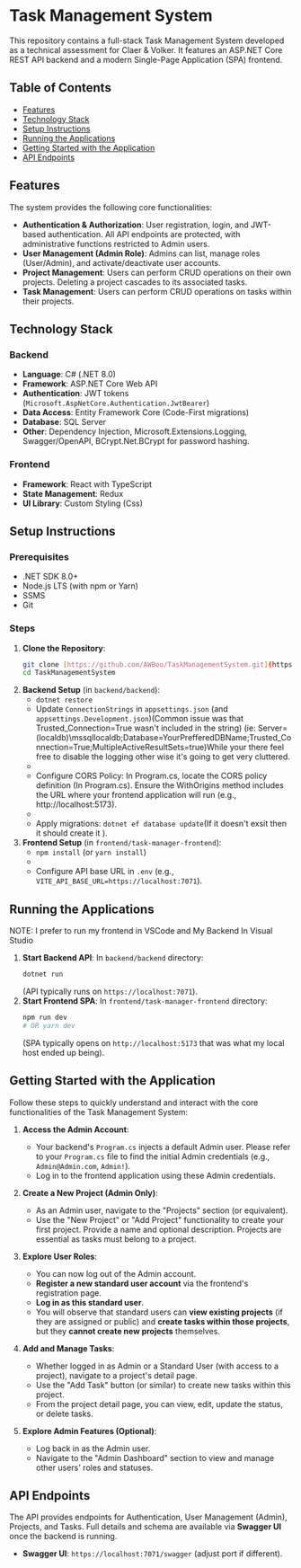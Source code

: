 # Task Management System

This repository contains a full-stack Task Management System developed as a technical assessment for Claer & Volker. It features an ASP.NET Core REST API backend and a modern Single-Page Application (SPA) frontend.

## Table of Contents

* [Features](#features)
* [Technology Stack](#technology-stack)
* [Setup Instructions](#setup-instructions)
* [Running the Applications](#running-the-applications)
* [Getting Started with the Application](#getting-started-with-the-application)
* [API Endpoints](#api-endpoints)

## Features

The system provides the following core functionalities:

* **Authentication & Authorization**: User registration, login, and JWT-based authentication. All API endpoints are protected, with administrative functions restricted to Admin users.
* **User Management (Admin Role)**: Admins can list, manage roles (User/Admin), and activate/deactivate user accounts.
* **Project Management**: Users can perform CRUD operations on their own projects. Deleting a project cascades to its associated tasks.
* **Task Management**: Users can perform CRUD operations on tasks within their projects.

## Technology Stack

### Backend
* **Language**: C# (.NET 8.0)
* **Framework**: ASP.NET Core Web API
* **Authentication**: JWT tokens (`Microsoft.AspNetCore.Authentication.JwtBearer`)
* **Data Access**: Entity Framework Core (Code-First migrations)
* **Database**: SQL Server
* **Other**: Dependency Injection, Microsoft.Extensions.Logging, Swagger/OpenAPI, BCrypt.Net.BCrypt for password hashing.

### Frontend
* **Framework**: React with TypeScript
* **State Management**: Redux
* **UI Library**:  Custom Styling (Css)

## Setup Instructions

### Prerequisites
* .NET SDK 8.0+
* Node.js LTS (with npm or Yarn)
* SSMS
* Git

### Steps
1.  **Clone the Repository**:
    ```bash
    git clone [https://github.com/AWBoo/TaskManagementSystem.git](https://github.com/AWBoo/TaskManagementSystem.git)
    cd TaskManagementSystem
    ```
2.  **Backend Setup** (in `backend/backend`):
    * `dotnet restore`
    * Update `ConnectionStrings` in `appsettings.json` (and `appsettings.Development.json`)(Common issue was that Trusted_Connection=True wasn't included in the string)
      (ie: Server=(localdb)\\mssqllocaldb;Database=YourPrefferedDBName;Trusted_Connection=True;MultipleActiveResultSets=true)While your there feel free to disable the logging other wise it's going to get very               cluttered.
    * 
    * Configure CORS Policy: In Program.cs, locate the CORS policy definition (In Program.cs). Ensure the WithOrigins method includes the URL where your frontend application will run (e.g., http://localhost:5173).
    * 
    * Apply migrations: `dotnet ef database update`(If it doesn't exsit then it should create it ).
3.  **Frontend Setup** (in `frontend/task-manager-frontend`):
    * `npm install` (or `yarn install`)
    * 
    * Configure API base URL in `.env` (e.g., `VITE_API_BASE_URL=https://localhost:7071`).

## Running the Applications
NOTE: I prefer to run my frontend in VSCode and My Backend In Visual Studio

1.  **Start Backend API**:
    In `backend/backend` directory:
    ```bash
    dotnet run
    ```
    (API typically runs on `https://localhost:7071`).
2.  **Start Frontend SPA**:
    In `frontend/task-manager-frontend` directory:
    ```bash
    npm run dev
    # OR yarn dev
    ```
    (SPA typically opens on `http://localhost:5173` that was what my local host ended up being).

## Getting Started with the Application

Follow these steps to quickly understand and interact with the core functionalities of the Task Management System:

1.  **Access the Admin Account**:
    * Your backend's `Program.cs` injects a default Admin user. Please refer to your `Program.cs` file to find the initial Admin credentials (e.g., `Admin@Admin.com`, `Admin!`).
    * Log in to the frontend application using these Admin credentials.

2.  **Create a New Project (Admin Only)**:
    * As an Admin user, navigate to the "Projects" section (or equivalent).
    * Use the "New Project" or "Add Project" functionality to create your first project. Provide a name and optional description. Projects are essential as tasks must belong to a project.

3.  **Explore User Roles**:
    * You can now log out of the Admin account.
    * **Register a new standard user account** via the frontend's registration page.
    * **Log in as this standard user**.
    * You will observe that standard users can **view existing projects** (if they are assigned or public) and **create tasks within those projects**, but they **cannot create new projects** themselves.

4.  **Add and Manage Tasks**:
    * Whether logged in as Admin or a Standard User (with access to a project), navigate to a project's detail page.
    * Use the "Add Task" button (or similar) to create new tasks within this project.
    * From the project detail page, you can view, edit, update the status, or delete tasks.

5.  **Explore Admin Features (Optional)**:
    * Log back in as the Admin user.
    * Navigate to the "Admin Dashboard" section to view and manage other users' roles and statuses.

## API Endpoints

The API provides endpoints for Authentication, User Management (Admin), Projects, and Tasks. Full details and schema are available via **Swagger UI** once the backend is running.

* **Swagger UI**: `https://localhost:7071/swagger` (adjust port if different).



